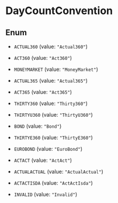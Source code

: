 

# DayCountConvention

## Enum


* `ACTUAL360` (value: `"Actual360"`)

* `ACT360` (value: `"Act360"`)

* `MONEYMARKET` (value: `"MoneyMarket"`)

* `ACTUAL365` (value: `"Actual365"`)

* `ACT365` (value: `"Act365"`)

* `THIRTY360` (value: `"Thirty360"`)

* `THIRTYU360` (value: `"ThirtyU360"`)

* `BOND` (value: `"Bond"`)

* `THIRTYE360` (value: `"ThirtyE360"`)

* `EUROBOND` (value: `"EuroBond"`)

* `ACTACT` (value: `"ActAct"`)

* `ACTUALACTUAL` (value: `"ActualActual"`)

* `ACTACTISDA` (value: `"ActActIsda"`)

* `INVALID` (value: `"Invalid"`)



